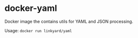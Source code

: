 # docker-yaml

Docker image the contains utils for YAML and JSON processing.

Usage: `docker run linkyard/yaml`
